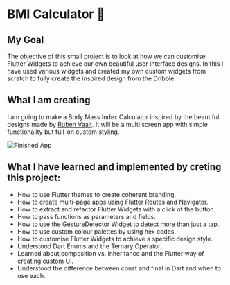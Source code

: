 


# BMI Calculator 💪

## My Goal

The objective of this small project  is to look at how we can customise Flutter Widgets to achieve our own beautiful user interface designs. In this I have used various widgets and created my own custom widgets from scratch to fully create the inspired design from the Dribble.

## What I am creating

I am going to make a Body Mass Index Calculator inspired by the beautiful designs made by [Ruben Vaalt](https://dribbble.com/shots/4585382-Simple-BMI-Calculator). It will be a multi screen app with simple functionality but full-on custom styling.

![Finished App](https://github.com/londonappbrewery/Images/blob/master/bmi-calc-demo.gif)

## What I have learned and implemented by creting this project:

- How to use Flutter themes to create coherent branding.
- How to create multi-page apps using Flutter Routes and Navigator.
- How to extract and refactor Flutter Widgets with a click of the button.
- How to pass functions as parameters and fields.
- How to use the GestureDetector Widget to detect more than just a tap.
- How to use custom colour palettes by using hex codes.
- How to customise Flutter Widgets to achieve a specific design style.
- Understood Dart Enums and the Ternary Operator.
- Learned about composition vs. inheritance and the Flutter way of creating custom UI.
- Understood the difference between const and final in Dart and when to use each.

